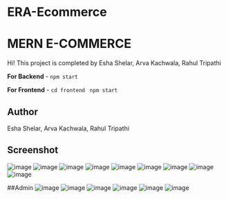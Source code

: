 # ERA-Ecommerce
# MERN E-COMMERCE

Hi! This project is completed by Esha Shelar, Arva Kachwala, Rahul Tripathi

**For Backend** - `npm start`

**For Frontend** - `cd frontend` ` npm start`

## Author
Esha Shelar, Arva Kachwala, Rahul Tripathi

## Screenshot
![image](https://user-images.githubusercontent.com/79027604/205254302-4d8cfe0f-aef9-44eb-aef6-293ec8b0f2db.png)
![image](https://user-images.githubusercontent.com/79027604/205254363-a9618917-081c-48fc-bebd-85142f5728b8.png)
![image](https://user-images.githubusercontent.com/79027604/205254406-1585a4f5-5eee-4198-a9ba-4b92dcb0a31f.png)
![image](https://user-images.githubusercontent.com/79027604/205254443-f037fca4-ee66-441b-b66d-8b27774c6df7.png)
![image](https://user-images.githubusercontent.com/79027604/205254521-4395189d-1737-4791-8c65-54f10894543b.png)
![image](https://user-images.githubusercontent.com/79027604/205254598-23697ce7-da38-4070-9f75-6c9d822d5a7a.png)
![image](https://user-images.githubusercontent.com/79027604/205254683-1a8b5d12-1912-46ea-8722-8f2927087ecc.png)
![image](https://user-images.githubusercontent.com/79027604/205254743-6ed04a95-70ca-4d78-817c-2bdd4fa50e1d.png)
![image](https://user-images.githubusercontent.com/79027604/205254782-60216d20-6de1-4bf7-9666-cba7af897681.png)


##Admin
![image](https://user-images.githubusercontent.com/79027604/205254843-8296eb8a-b24e-4776-9e69-657015e09215.png)
![image](https://user-images.githubusercontent.com/79027604/205254887-fecdb92e-cf5a-41a1-ac6f-5c0ee671b823.png)
![image](https://user-images.githubusercontent.com/79027604/205254898-4dac8dd1-5ce9-48e0-8f2a-e8a09b335a21.png)
![image](https://user-images.githubusercontent.com/79027604/205254947-f0ef0ea1-caad-4bd5-8a86-8d9fd70eb931.png)
![image](https://user-images.githubusercontent.com/79027604/205255021-7eb368ae-f08e-4ecc-a7bb-bfafbcedb4b3.png)
![image](https://user-images.githubusercontent.com/79027604/205357799-589636d9-2167-44ee-a588-a96e0dc5d199.png)
